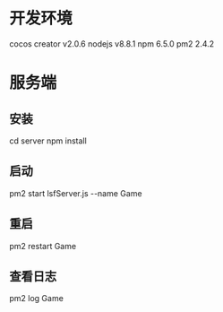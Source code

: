 
# 开发环境
cocos creator v2.0.6
nodejs v8.8.1
npm 6.5.0
pm2 2.4.2

# 服务端
## 安装
cd server
npm install
## 启动
pm2 start lsfServer.js --name Game
## 重启
pm2 restart Game
## 查看日志
pm2 log Game
